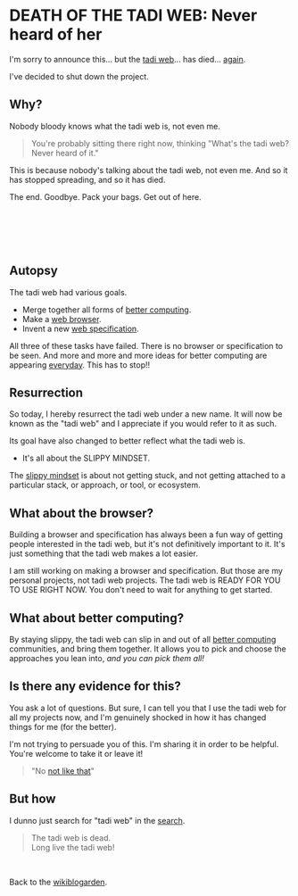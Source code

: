 # DEATH OF THE TADI WEB: Never heard of her

I'm sorry to announce this... but the [tadi web](https://tadiweb.com)... has died... [again](https://www.todepond.com/wikiblogarden/tadi-web/death/clean-start/).

I've decided to shut down the project.

## Why?

Nobody bloody knows what the tadi web is, not even me.

> You're probably sitting there right now, thinking "What's the tadi web? Never heard of it."

This is because nobody's talking about the tadi web, not even me. And so it has stopped spreading, and so it has died.

The end. Goodbye. Pack your bags. Get out of here.

<br>

<br>

<br>

<br>

## Autopsy

The tadi web had various goals.

- Merge together all forms of [better computing](/wikiblogarden/better-computing).
- Make a [web browser](https://www.todepond.com/wikiblogarden/tadi-web/entry-points/).
- Invent a new [web specification](https://www.todepond.com/wikiblogarden/tadi-web/entry-points/).

All three of these tasks have failed. There is no browser or specification to be seen. And more and more and more ideas for better computing are appearing [everyday](https://www.todepond.com/wikiblogarden/better-computing/better-computing). This has to stop!!

## Resurrection

So today, I hereby resurrect the tadi web under a new name. It will now be known as the "tadi web" and I appreciate if you would refer to it as such.

Its goal have also changed to better reflect what the tadi web is.

- It's all about the SLIPPY MINDSET.

The [slippy mindset](https://tadiweb.com) is about not getting stuck, and not getting attached to a particular stack, or approach, or tool, or ecosystem.

## What about the browser?

Building a browser and specification has always been a fun way of getting people interested in the tadi web, but it's not definitively important to it. It's just something that the tadi web makes a lot easier.

I am still working on making a browser and specification. But those are my personal projects, not tadi web projects. The tadi web is READY FOR YOU TO USE RIGHT NOW. You don't need to wait for anything to get started.

## What about better computing?

By staying slippy, the tadi web can slip in and out of all [better computing](/wikiblogarden/better-computing) communities, and bring them together. It allows you to pick and choose the approaches you lean into, *and you can pick them all!*

## Is there any evidence for this?

You ask a lot of questions. But sure, I can tell you that I use the tadi web for all my projects now, and I'm genuinely shocked in how it has changed things for me (for the better).

I'm not trying to persuade you of this. I'm sharing it in order to be helpful. You're welcome to take it or leave it!

> "No [not like that](/wikiblogarden/men/no/not/like/that/)"

## But how

I dunno just search for "tadi web" in the [search](/feed).

> The tadi web is dead.<br>
> Long live the tadi web!

<br>

Back to the [wikiblogarden](/wikiblogarden).
